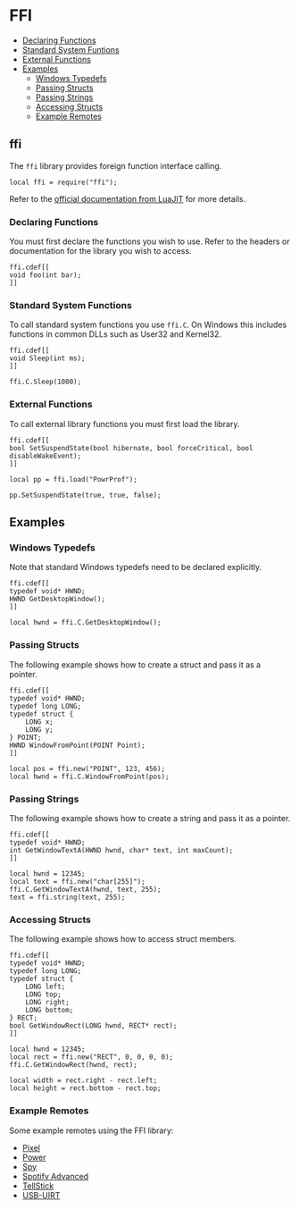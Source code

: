
# FFI
* [Declaring Functions](#ffi_declare)
* [Standard System Funtions](#ffi_std)
* [External Functions](#ffi_external)
* [Examples](#ex)
	* [Windows Typedefs](#ex_typedefs)
	* [Passing Structs](#ex_structs)
	* [Passing Strings](#ex_strings)
	* [Accessing Structs](#ex_access_struct)
	* [Example Remotes](#ex_remotes)


## ffi
The ``ffi`` library provides foreign function interface calling.

	local ffi = require("ffi");

Refer to the [official documentation from LuaJIT](http://luajit.org/ext_ffi.html) for more details.



### Declaring Functions
You must first declare the functions you wish to use. Refer to the headers or documentation for the library you wish to access.

	ffi.cdef[[
	void foo(int bar);
	]]


### Standard System Functions
To call standard system functions you use ``ffi.C``. On Windows this includes functions in common DLLs such as User32 and Kernel32.

	ffi.cdef[[
	void Sleep(int ms);
	]]

	ffi.C.Sleep(1000);


### External Functions
To call external library functions you must first load the library.

	ffi.cdef[[
	bool SetSuspendState(bool hibernate, bool forceCritical, bool disableWakeEvent);
	]]

	local pp = ffi.load("PowrProf");

	pp.SetSuspendState(true, true, false);


## Examples

### Windows Typedefs
Note that standard Windows typedefs need to be declared explicitly.

	ffi.cdef[[
	typedef void* HWND;
	HWND GetDesktopWindow();
	]]

	local hwnd = ffi.C.GetDesktopWindow();


### Passing Structs
The following example shows how to create a struct and pass it as a pointer.

	ffi.cdef[[
	typedef void* HWND;
	typedef long LONG;
	typedef struct {
		LONG x;
		LONG y;
	} POINT;
	HWND WindowFromPoint(POINT Point);
	]]

	local pos = ffi.new("POINT", 123, 456);
	local hwnd = ffi.C.WindowFromPoint(pos);


### Passing Strings
The following example shows how to create a string and pass it as a pointer.

	ffi.cdef[[
	typedef void* HWND;
	int GetWindowTextA(HWND hwnd, char* text, int maxCount);
	]]

	local hwnd = 12345;
	local text = ffi.new("char[255]");
	ffi.C.GetWindowTextA(hwnd, text, 255);
	text = ffi.string(text, 255);


### Accessing Structs
The following example shows how to access struct members.

	ffi.cdef[[
	typedef void* HWND;
	typedef long LONG;
	typedef struct {
		LONG left;
		LONG top;
		LONG right;
		LONG bottom;
	} RECT;
	bool GetWindowRect(LONG hwnd, RECT* rect);
	]]

	local hwnd = 12345;
	local rect = ffi.new("RECT", 0, 0, 0, 0);
	ffi.C.GetWindowRect(hwnd, rect);

	local width = rect.right - rect.left;
	local height = rect.bottom - rect.top;


### Example Remotes
Some example remotes using the FFI library:

* [Pixel](https://github.com/unifiedremote/Remotes/tree/master/Main/Pixel)
* [Power](https://github.com/unifiedremote/Remotes/tree/master/Main/Power)
* [Spy](https://github.com/unifiedremote/Remotes/tree/master/Main/Spy)
* [Spotify Advanced](https://github.com/unifiedremote/Remotes/tree/master/Main/Spotify%20Advanced)
* [TellStick](https://github.com/unifiedremote/Remotes/tree/master/Main/TellStick)
* [USB-UIRT](https://github.com/unifiedremote/Remotes/tree/master/Main/USB-UIRT)
